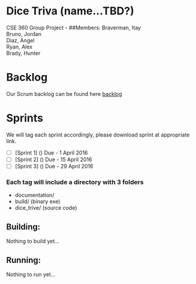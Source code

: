 # Dice Triva (name...TBD?)
CSE 360 Group Project - <Description Here>
##Members:
Braverman, Itay  
Bruno, Jordan  
Diaz, Angel  
Ryan, Alex  
Brady, Hunter

# Backlog
Our Scrum backlog can be found here [backlog](https://trello.com/b/lpryJmT0/backlog-general)

# Sprints
We will tag each sprint accordingly, please download sprint at appropriate link.

- [ ] [Sprint 1] () Due - 1 April 2016
- [ ] [Sprint 2] () Due - 15 April 2016
- [ ] [Sprint 3] () Due - 29 April 2016

### Each tag will include a directory with 3 folders 
  * documentation/ 
  * build/          (binary exe)
  * dice_trive/     (source code)

## Building:
Nothing to build yet...

## Running:
Nothing to run yet...
